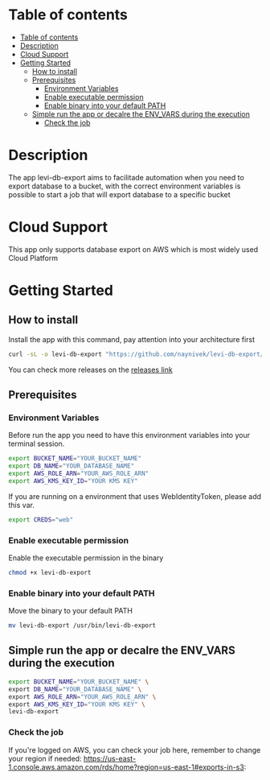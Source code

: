 # Table of contents

- [Table of contents](#table-of-contents)
- [Description](#description)
- [Cloud Support](#cloud-support)
- [Getting Started](#getting-started)
  - [How to install](#how-to-install)
  - [Prerequisites](#prerequisites)
    - [Environment Variables](#environment-variables)
    - [Enable executable permission](#enable-executable-permission)
    - [Enable binary into your default PATH](#enable-binary-into-your-default-path)
  - [Simple run the app or decalre the ENV\_VARS during the execution](#simple-run-the-app-or-decalre-the-env_vars-during-the-execution)
    - [Check the job](#check-the-job)


# Description
The app levi-db-export aims to facilitade automation when you need to export database to a bucket, with the correct environment variables
is possible to start a job that will export database to a specific bucket

# Cloud Support
This app only supports database export on AWS which is most widely used Cloud Platform

# Getting Started

## How to install
Install the app with this command, pay attention into your architecture first
```bash
curl -sL -o levi-db-export "https://github.com/naynivek/levi-db-export/releases/latest/download/levi-db-export-macos-arm64"
```
You can check more releases on the [releases link](https://github.com/naynivek/levi-db-export/releases/latest/)


## Prerequisites
### Environment Variables
Before run the app you need to have this environment variables into your terminal session.
```bash
export BUCKET_NAME="YOUR_BUCKET_NAME"
export DB_NAME="YOUR_DATABASE_NAME"
export AWS_ROLE_ARN="YOUR_AWS_ROLE_ARN"
export AWS_KMS_KEY_ID="YOUR KMS KEY"
```
If you are running on a environment that uses WebIdentityToken, please add this var.
```bash
export CREDS="web"
```
### Enable executable permission
Enable the executable permission in the binary
```bash
chmod +x levi-db-export
```
### Enable binary into your default PATH
Move the binary to your default PATH 
```bash
mv levi-db-export /usr/bin/levi-db-export
```
## Simple run the app or decalre the ENV_VARS during the execution
```bash
export BUCKET_NAME="YOUR_BUCKET_NAME" \
export DB_NAME="YOUR_DATABASE_NAME" \
export AWS_ROLE_ARN="YOUR_AWS_ROLE_ARN" \
export AWS_KMS_KEY_ID="YOUR KMS KEY" \
levi-db-export
```
### Check the job
If you're logged on AWS, you can check your job here, remember to change your region if needed:
https://us-east-1.console.aws.amazon.com/rds/home?region=us-east-1#exports-in-s3:
